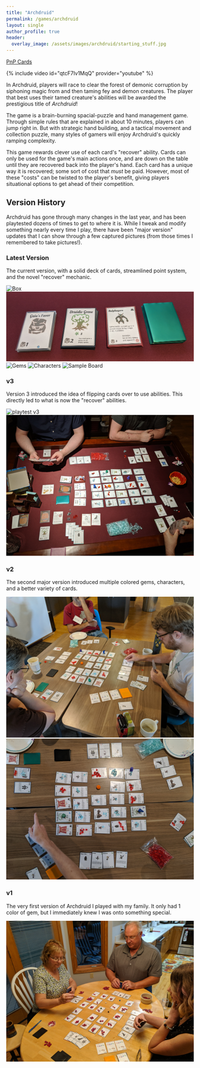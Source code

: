 ```yaml
---
title: "Archdruid"
permalink: /games/archdruid
layout: single
author_profile: true
header:
  overlay_image: /assets/images/archdruid/starting_stuff.jpg
---
```

[PnP Cards](https://drive.google.com/file/d/1Fy0BB05uV7QyhGVbcp_b9eURQWbR-XQE/view)

{% include video id="qtcF7Iv1MqQ" provider="youtube" %}

In Archdruid, players will race to clear the forest of demonic corruption by siphoning magic from and then taming fey and demon creatures. The player that best uses their tamed creature's abilities will be awarded the prestigious title of _Archdruid_!

The game is a brain-burning spacial-puzzle and hand management game. Through simple rules that are explained in about 10 minutes, players can jump right in. But with strategic hand building, and a tactical movement and collection puzzle, many styles of gamers will enjoy Archdruid's quickly ramping complexity.

This game rewards clever use of each card's "recover" ability. Cards can only be used for the game's main actions once, and are down on the table until they are recovered back into the player's hand. Each card has a unique way it is recovered; some sort of cost that _must_ be paid. However, most of these "costs" can be twisted to the player's benefit, giving players situational options to get ahead of their competition.

## Version History
Archdruid has gone through many changes in the last year, and has been playtested dozens of times to get to where it is. While I tweak and modify something nearly every time I play, there have been "major version" updates that I can show through a few captured pictures (from those times I remembered to take pictures!).

### Latest Version

The current version, with a solid deck of cards, streamlined point system, and the novel "recover" mechanic.

![Box](/assets/images/archdruid/fitsinbox.jpg)
![Points](/assets/images/archdruid/points.jpg)
![Gems](/assets/images/archdruid/gems.jpg)
![Characters](/assets/images/archdruid/characters.jpg)
![Sample Board](/assets/images/archdruid/sample_board.jpg)

### v3

Version 3 introduced the idea of flipping cards over to use abilities. This directly led to what is now the "recover" abilities.

![playtest v3](/assets/images/archdruid/playtest_v3.jpg)
![overhead v3](/assets/images/archdruid/overview_v3.jpg)

### v2

The second major version introduced multiple colored gems, characters, and a better variety of cards.

![playtest v2](/assets/images/archdruid/playtest_v2.jpg)
![overhead v2](/assets/images/archdruid/overhead_v2.jpg)

### v1

The very first version of Archdruid I played with my family. It only had 1 color of gem,  but I immediately knew I was onto something special.

![v1](/assets/images/archdruid/family_v1.jpg)


